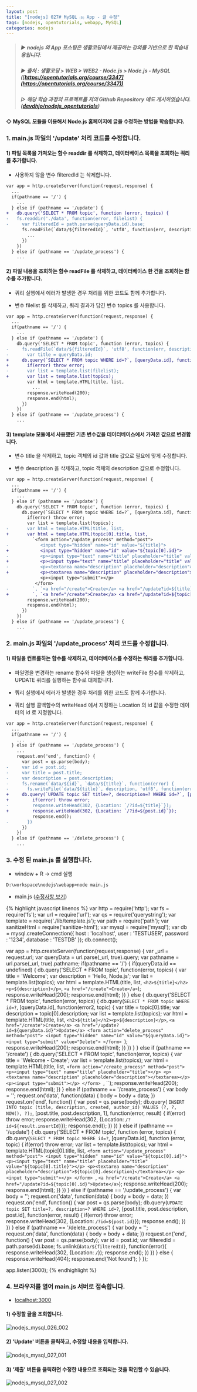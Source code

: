```yaml
---
layout: post
title: "[nodejs] 027# MySQL ⑸ App - 글 수정"
tags: [nodejs, opentutorials, webapp, MySQL]
categories: nodejs
---
```



> ##### ▶ nodejs 의 App 포스팅은 생활코딩에서 제공하는 강의를 기반으로 한 학습내용입니다.  
> ##### ▶ 출처 : 생활코딩 > WEB > WEB2 - Node.js > Node.js - MySQL ([https://opentutorials.org/course/3347](https://opentutorials.org/course/3347))  
> ##### ▷ 해당 학습 과정의 프로젝트를 저의 Github Repository 에도 게시하였습니다. ([devdhjo/nodejs_opentutorials](https://github.com/devdhjo/nodejs_opentutorials))  



#### ◇ MySQL 모듈을 이용해서 Node.js 홈페이지에 글을 수정하는 방법을 학습합니다.  

### 1. main.js 파일의 '/update' 처리 코드를 수정합니다.  

#### 1) 파일 목록을 가져오는 함수 readdir 를 삭제하고, 데이터베이스 목록을 조회하는 쿼리를 추가합니다.  

- 사용하지 않을 변수 filteredId 는 삭제합니다.  

```diff
var app = http.createServer(function(request,response) {
  ...
  if(pathname == '/') {
    ...
  } else if (pathname == '/update') {
+   db.query('SELECT * FROM topic', function (error, topics) {
-   fs.readdir('./data', function(error, filelist) {
-     var filteredId = path.parse(queryData.id).base;
      fs.readFile(`data/${filteredId}`, 'utf8', function(err, description) {
        ...
      })
    })
  } else if (pathname == '/update_process') {
    ...
```

#### 2) 파일 내용을 조회하는 함수 readFile 를 삭제하고, 데이터베이스 한 건을 조회하는 함수를 추가합니다.  

- 쿼리 실행에서 에러가 발생한 경우 처리를 위한 코드도 함께 추가합니다.  

- 변수 filelist 를 삭제하고, 쿼리 결과가 담긴 변수 topics 를 사용합니다.  

```diff
var app = http.createServer(function(request,response) {
  ...
  if(pathname == '/') {
    ...
  } else if (pathname == '/update') {
    db.query('SELECT * FROM topic', function (error, topics) {
-     fs.readFile(`data/${filteredId}`, 'utf8', function(err, description) {
-       var title = queryData.id;
+     db.query(`SELECT * FROM topic WHERE id=?`, [queryData.id], function (error, topic) {
+       if(error) throw error;
-       var list = template.list(filelist);
+       var list = template.list(topics);
        var html = template.HTML(title, list,
          ...
        response.writeHead(200);
        response.end(html);
      })
    })
  } else if (pathname == '/update_process') {
    ...
```

#### 3) template 모듈에서 사용했던 기존 변수값을 데이터베이스에서 가져온 값으로 변경합니다.  

- 변수 title 을 삭제하고, topic 객체의 id 값과 title 값으로 필요에 맞게 수정합니다.  

- 변수 description 을 삭제하고, topic 객체의 description 값으로 수정합니다.  

```diff
var app = http.createServer(function(request,response) {
  ...
  if(pathname == '/') {
    ...
  } else if (pathname == '/update') {
    db.query('SELECT * FROM topic', function (error, topics) {
      db.query(`SELECT * FROM topic WHERE id=?`, [queryData.id], function (error, topic) {
        if(error) throw error;
        var list = template.list(topics);
-       var html = template.HTML(title, list,
+       var html = template.HTML(topic[0].title, list,
          `<form action="/update_process" method="post">
-            <input type="hidden" name="id" value="${title}">
+            <input type="hidden" name="id" value="${topic[0].id}">
-            <p><input type="text" name="title" placeholder="title" value="${title}"></p>
+            <p><input type="text" name="title" placeholder="title" value="${topic[0].title}"></p>
-            <p><textarea name="description" placeholder="description">${description}</textarea></p>
+            <p><textarea name="description" placeholder="description">${topic[0].description}</textarea></p>
             <p><input type="submit"></p>
           </form>
-         `, `<a href="/create">Create</a> <a href="/update?id=${title}">Update</a>`);
+         `, `<a href="/create">Create</a> <a href="/update?id=${topic[0].id}">Update</a>`);
        response.writeHead(200);
        response.end(html);
      })
    })
  } else if (pathname == '/update_process') {
    ...
```

### 2. main.js 파일의 '/update_process' 처리 코드를 수정합니다.  

#### 1) 파일을 컨트롤하는 함수를 삭제하고, 데이터베이스를 수정하는 쿼리를 추가합니다.  

- 파일명을 변경하는 rename 함수와 파일을 생성하는 writeFile 함수를 삭제하고, UPDATE 쿼리를 실행하는 함수로 대체합니다.  

- 쿼리 실행에서 에러가 발생한 경우 처리를 위한 코드도 함께 추가합니다.  

- 쿼리 실행 콜백함수의 writeHead 에서 지정하는 Location 의 id 값을 수정한 데이터의 id 로 지정합니다.  

```diff
var app = http.createServer(function(request,response) {
  ...
  if(pathname == '/') {
    ...
  } else if (pathname == '/update_process') {
    ...
    request.on('end', function() {
      var post = qs.parse(body);
-     var id = post.id;
-     var title = post.title;
-     var description = post.description;
-     fs.rename(`data/${id}`, `data/${title}`, function(error) {
-       fs.writeFile(`data/${title}`, description, 'utf8', function(err) {
+     db.query(`UPDATE topic SET title=?, description=? WHERE id=?`, [post.title, post.description, post.id], function(error, result) {
+         if(error) throw error;
-         response.writeHead(302, {Location: `/?id=${title}`});
+         response.writeHead(302, {Location: `/?id=${post.id}`});
          response.end();
-       })
      })
    })
  } else if (pathname == '/delete_process') {
    ...
```

### 3. 수정 된 main.js 를 실행합니다.  

- window + R → cmd 실행  

```
D:\workspace\nodejs\webapp>node main.js
```

- main.js ([수정사항 보기](https://github.com/devdhjo/nodejs_opentutorials/commit/02968cf79799ba2db91e1f16870477e43f80c3fb))  

{% highlight javascript linenos %}
var http = require('http');
var fs = require('fs');
var url = require('url');
var qs = require('querystring');
var template = require('./lib/template.js');
var path = require('path');
var sanitizeHtml = require('sanitize-html');
var mysql = require('mysql');
var db = mysql.createConnection({
  host     : 'localhost',
  user     : 'TESTUSER',
  password : '1234',
  database : 'TESTDB'
});
db.connect();

var app = http.createServer(function(request,response) {
  var _url = request.url;
  var queryData = url.parse(_url, true).query;
  var pathname = url.parse(_url, true).pathname;
  if(pathname == '/') {
    if(queryData.id == undefined) {
      db.query('SELECT * FROM topic', function(error, topics) {
        var title = 'Welcome';
        var description = 'Hello, Node.js';
        var list = template.list(topics);
        var html = template.HTML(title, list,
          `<h2>${title}</h2><p>${description}</p>`,
          `<a href="/create">Create</a>`);
        response.writeHead(200);
        response.end(html);
      })
    } else {
      db.query('SELECT * FROM topic', function(error, topics) {
        db.query(`SELECT * FROM topic WHERE id=?`, [queryData.id], function(error2, topic) {
          var title = topic[0].title;
          var description = topic[0].description;
          var list = template.list(topics);
          var html = template.HTML(title, list,
            `<h2>${title}</h2><p>${description}</p>`,
            `<a href="/create">Create</a> <a href="/update?id=${queryData.id}">Update</a>
             <form action="delete_process" method="post">
               <input type="hidden" name="id" value="${queryData.id}">
               <input type="submit" value="Delete">
             </form>
            `);
          response.writeHead(200);
          response.end(html);
        })
      })
    }
  } else if (pathname == '/create') {
    db.query('SELECT * FROM topic', function(error, topics) {
      var title = 'Welcome - Create';
      var list = template.list(topics);
      var html = template.HTML(title, list,
        `<form action="/create_process" method="post">
           <p><input type="text" name="title" placeholder="title"></p>
           <p><textarea name="description" placeholder="description"></textarea></p>
           <p><input type="submit"></p>
         </form>
        `, ``);
      response.writeHead(200);
      response.end(html);
    })
  } else if (pathname == '/create_process') {
    var body = '';
    request.on('data', function(data) {
      body = body + data;
    })
    request.on('end', function() {
      var post = qs.parse(body);
      db.query(
        `INSERT INTO topic (title, description, created, author_id) VALUES (?, ?, NOW(), ?);`,
        [post.title, post.description, 1], function(error, result) {
        if(error) throw error;
        response.writeHead(302, {Location: `/?id=${result.insertId}`});
        response.end();
      })
    })
  } else if (pathname == '/update') {
    db.query('SELECT * FROM topic', function (error, topics) {
      db.query(`SELECT * FROM topic WHERE id=?`, [queryData.id], function (error, topic) {
        if(error) throw error;
        var list = template.list(topics);
        var html = template.HTML(topic[0].title, list,
          `<form action="/update_process" method="post">
             <input type="hidden" name="id" value="${topic[0].id}">
             <p><input type="text" name="title" placeholder="title" value="${topic[0].title}"></p>
             <p><textarea name="description" placeholder="description">${topic[0].description}</textarea></p>
             <p><input type="submit"></p>
           </form>
          `, `<a href="/create">Create</a> <a href="/update?id=${topic[0].id}">Update</a>`);
        response.writeHead(200);
        response.end(html);
      })
    })
  } else if (pathname == '/update_process') {
    var body = '';
    request.on('data', function(data) {
      body = body + data;
    })
    request.on('end', function() {
      var post = qs.parse(body);
      db.query(`UPDATE topic SET title=?, description=? WHERE id=?`, [post.title, post.description, post.id], function(error, result) {
        if(error) throw error;
        response.writeHead(302, {Location: `/?id=${post.id}`});
        response.end();
      })
    })
  } else if (pathname == '/delete_process') {
    var body = '';
    request.on('data', function(data) {
      body = body + data;
    })
    request.on('end', function() {
      var post = qs.parse(body);
      var id = post.id;
      var filteredId = path.parse(id).base;
      fs.unlink(`data/${filteredId}`, function(error){
        response.writeHead(302, {Location: `/`});
        response.end();
      })
    })
  } else {
    response.writeHead(404);
    response.end('Not found');
  }
});

app.listen(3000);
{% endhighlight %}

### 4. 브라우저를 열어 main.js 서버로 접속합니다.  

- [localhost:3000](localhost:3000)  

#### 1) 수정할 글을 조회합니다.  

![nodejs_mysql_026_002](https://drive.google.com/uc?id=17o-0KmZqECxnVmP73EVfwmGTxFZ-ti6l)  

#### 2) 'Update' 버튼을 클릭하고, 수정할 내용을 입력합니다.  

![nodejs_mysql_027_001](https://drive.google.com/uc?id=1O-Q4gTPiAw7UyaL4slldt71ugwoiezho)  

#### 3) '제출' 버튼을 클릭하면 수정한 내용으로 조회되는 것을 확인할 수 있습니다.  

![nodejs_mysql_027_002](https://drive.google.com/uc?id=17BJDUu9_G-A6OXszd3VsZcPKIDKUzCw0)  
